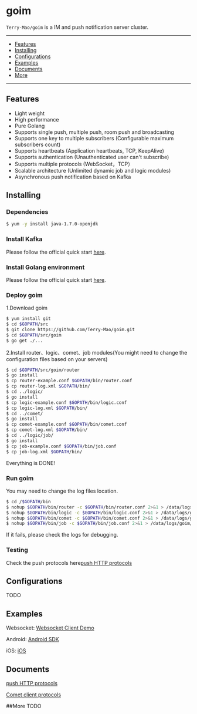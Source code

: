 goim
==============
`Terry-Mao/goim` is a IM and push notification server cluster.

---------------------------------------

* [Features](#features)
* [Installing](#installing)
* [Configurations](#configurations)
* [Examples](#examples)
* [Documents](#documents)
* [More](#more)

---------------------------------------

## Features

* Light weight
* High performance
* Pure Golang
* Supports single push, multiple push, room push and broadcasting
* Supports one key to multiple subscribers (Configurable maximum subscribers count)
* Supports heartbeats (Application heartbeats, TCP, KeepAlive)
* Supports authentication (Unauthenticated user can't subscribe)
* Supports multiple protocols (WebSocket，TCP）
* Scalable architecture (Unlimited dynamic job and logic modules)
* Asynchronous push notification based on Kafka

## Installing

### Dependencies

```sh
$ yum -y install java-1.7.0-openjdk
```

### Install Kafka

Please follow the official quick start [here](http://kafka.apache.org/documentation.html#quickstart).

### Install Golang environment

Please follow the official quick start [here](https://golang.org/doc/install).

### Deploy goim

1.Download goim

```sh
$ yum install git
$ cd $GOPATH/src
$ git clone https://github.com/Terry-Mao/goim.git
$ cd $GOPATH/src/goim
$ go get ./...
```

2.Install router、logic、comet、job modules(You might need to change the configuration files based on your servers)

```sh
$ cd $GOPATH/src/goim/router
$ go install
$ cp router-example.conf $GOPATH/bin/router.conf
$ cp router-log.xml $GOPATH/bin/
$ cd ../logic/
$ go install
$ cp logic-example.conf $GOPATH/bin/logic.conf
$ cp logic-log.xml $GOPATH/bin/
$ cd ../comet/
$ go install
$ cp comet-example.conf $GOPATH/bin/comet.conf
$ cp comet-log.xml $GOPATH/bin/
$ cd ../logic/job/
$ go install
$ cp job-example.conf $GOPATH/bin/job.conf
$ cp job-log.xml $GOPATH/bin/
```

Everything is DONE!

### Run goim

You may need to change the log files location.

```sh
$ cd /$GOPATH/bin
$ nohup $GOPATH/bin/router -c $GOPATH/bin/router.conf 2>&1 > /data/logs/goim/panic-router.log &
$ nohup $GOPATH/bin/logic -c $GOPATH/bin/logic.conf 2>&1 > /data/logs/goim/panic-logic.log &
$ nohup $GOPATH/bin/comet -c $GOPATH/bin/comet.conf 2>&1 > /data/logs/goim/panic-comet.log &
$ nohup $GOPATH/bin/job -c $GOPATH/bin/job.conf 2>&1 > /data/logs/goim/panic-job.log &
```

If it fails, please check the logs for debugging.

### Testing

Check the push protocols here[push HTTP protocols](./docs/push.md)

## Configurations

TODO

## Examples

Websocket: [Websocket Client Demo](https://github.com/Terry-Mao/goim/tree/master/examples/javascript)

Android: [Android SDK](https://github.com/roamdy/goim-sdk)

iOS: [iOS](https://github.com/roamdy/goim-oc-sdk)

## Documents

[push HTTP protocols](./docs/en/push.md)

[Comet client protocols](./docs/en/proto.md)

##More
TODO

